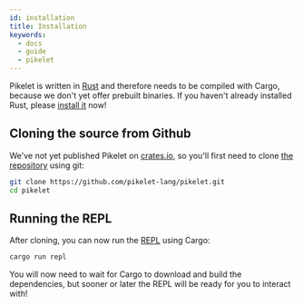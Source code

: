 ```yaml
---
id: installation
title: Installation
keywords:
  - docs
  - guide
  - pikelet
---
```


Pikelet is written in [Rust][rust-site] and therefore needs to be compiled with
Cargo, because we don't yet offer prebuilt binaries. If you haven't already
installed Rust, please [install it][rust-install] now!

[rust-site]: https://www.rust-lang.org/
[rust-install]: https://www.rust-lang.org/downloads.html

## Cloning the source from Github

We've not yet published Pikelet on [crates.io][crates-io], so you'll first need
to clone [the repository][pikelet-repository] using git:

```sh
git clone https://github.com/pikelet-lang/pikelet.git
cd pikelet
```

[crates-io]: https://crates.io/
[pikelet-repository]: https://github.com/pikelet-lang/pikelet

## Running the REPL

After cloning, you can now run the [REPL][repl-wikipedia] using Cargo:

```sh
cargo run repl
```

You will now need to wait for Cargo to download and build the dependencies, but
sooner or later the REPL will be ready for you to interact with!

[repl-wikipedia]: https://en.wikipedia.org/wiki/Read%E2%80%93eval%E2%80%93print_loop
